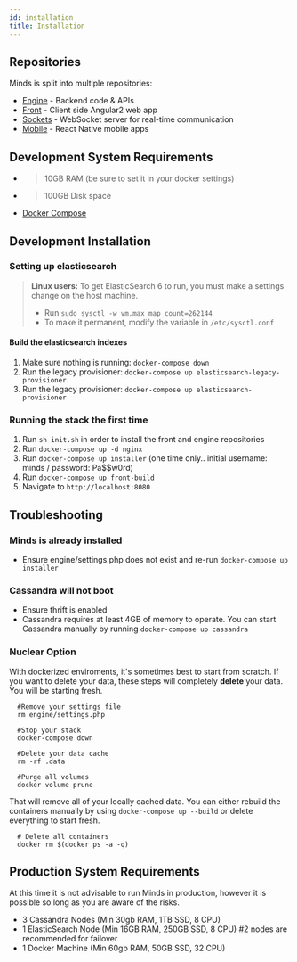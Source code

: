 ```yaml
---
id: installation
title: Installation
---
```


## Repositories

Minds is split into multiple repositories:

- [Engine](https://github.com/Minds/engine) - Backend code & APIs
- [Front](https://github.com/Minds/front) - Client side Angular2 web app
- [Sockets](https://github.com/Minds/sockets) - WebSocket server for real-time communication
- [Mobile](https://github.com/Minds/mobile-native) - React Native mobile apps


## Development System Requirements

- > 10GB RAM (be sure to set it in your docker settings)
- > 100GB Disk space
- [Docker Compose](https://docs.docker.com/compose/)

## Development Installation

### Setting up elasticsearch

> **Linux users:**
> To get ElasticSearch 6 to run, you must make a settings change on the host machine.
> - Run ```sudo sysctl -w vm.max_map_count=262144```
> - To make it permanent, modify the variable in `/etc/sysctl.conf`

#### Build the elasticsearch indexes

1. Make sure nothing is running: `docker-compose down`
2. Run the legacy provisioner: `docker-compose up elasticsearch-legacy-provisioner`
3. Run the legacy provisioner: `docker-compose up elasticsearch-provisioner`

### Running the stack the first time

1. Run `sh init.sh` in order to install the front and engine repositories
2. Run `docker-compose up -d nginx`
3. Run `docker-compose up installer` (one time only.. initial username: minds / password: Pa$$w0rd)
4. Run `docker-compose up front-build` 
5. Navigate to `http://localhost:8080`

## Troubleshooting

### Minds is already installed

- Ensure engine/settings.php does not exist and re-run `docker-compose up installer`

### Cassandra will not boot
  - Ensure thrift is enabled
  - Cassandra requires at least 4GB of memory to operate. You can start Cassandra manually by running `docker-compose up cassandra`

### Nuclear Option

With dockerized enviroments, it's sometimes best to start from scratch. If you want to delete your data, these steps will completely **delete** your data. You will be starting fresh.

```
  #Remove your settings file
  rm engine/settings.php 
  
  #Stop your stack
  docker-compose down

  #Delete your data cache
  rm -rf .data

  #Purge all volumes
  docker volume prune

  ```

  That will remove all of your locally cached data. You can either rebuild the containers manually by using ```docker-compose up --build``` or delete everything to start fresh.

```
  # Delete all containers
  docker rm $(docker ps -a -q)

```

## Production System Requirements

At this time it is not advisable to run Minds in production, however it is possible so long as you are aware of the risks.

- 3 Cassandra Nodes (Min 30gb RAM, 1TB SSD, 8 CPU)
- 1 ElasticSearch Node (Min 16GB RAM, 250GB SSD, 8 CPU) #2 nodes are recommended for failover
- 1 Docker Machine (Min 60gb RAM, 50GB SSD, 32 CPU)